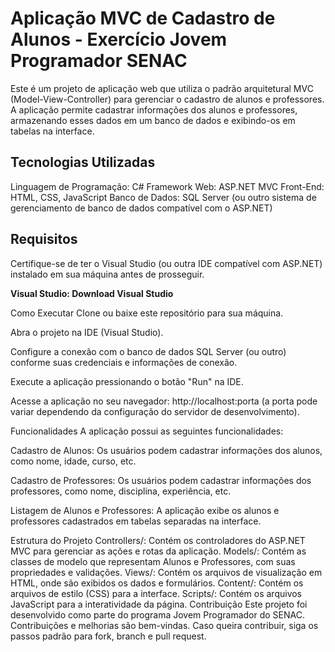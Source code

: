 <h1>Aplicação MVC de Cadastro de Alunos - Exercício Jovem Programador SENAC</h1>
Este é um projeto de aplicação web que utiliza o padrão arquitetural MVC (Model-View-Controller) para gerenciar o cadastro de alunos e professores. A aplicação permite cadastrar informações dos alunos e professores, armazenando esses dados em um banco de dados e exibindo-os em tabelas na interface.

<h2>Tecnologias Utilizadas</h2>
<strong></strong>Linguagem de Programação: C#</strong>
<strong></strong>Framework Web: ASP.NET MVC</strong>
<strong></strong>Front-End: HTML, CSS, JavaScript</strong>
<strong></strong>Banco de Dados: SQL Server (ou outro sistema de gerenciamento de banco de dados compatível com o ASP.NET)</strong>

<h2>Requisitos</h2>
Certifique-se de ter o Visual Studio (ou outra IDE compatível com ASP.NET) instalado em sua máquina antes de prosseguir.

<strong>Visual Studio: Download Visual Studio</strong>

Como Executar
Clone ou baixe este repositório para sua máquina.

Abra o projeto na IDE (Visual Studio).

Configure a conexão com o banco de dados SQL Server (ou outro) conforme suas credenciais e informações de conexão.

Execute a aplicação pressionando o botão "Run" na IDE.

Acesse a aplicação no seu navegador: http://localhost:porta (a porta pode variar dependendo da configuração do servidor de desenvolvimento).

Funcionalidades
A aplicação possui as seguintes funcionalidades:

Cadastro de Alunos: Os usuários podem cadastrar informações dos alunos, como nome, idade, curso, etc.

Cadastro de Professores: Os usuários podem cadastrar informações dos professores, como nome, disciplina, experiência, etc.

Listagem de Alunos e Professores: A aplicação exibe os alunos e professores cadastrados em tabelas separadas na interface.

Estrutura do Projeto
Controllers/: Contém os controladores do ASP.NET MVC para gerenciar as ações e rotas da aplicação.
Models/: Contém as classes de modelo que representam Alunos e Professores, com suas propriedades e validações.
Views/: Contém os arquivos de visualização em HTML, onde são exibidos os dados e formulários.
Content/: Contém os arquivos de estilo (CSS) para a interface.
Scripts/: Contém os arquivos JavaScript para a interatividade da página.
Contribuição
Este projeto foi desenvolvido como parte do programa Jovem Programador do SENAC. Contribuições e melhorias são bem-vindas. Caso queira contribuir, siga os passos padrão para fork, branch e pull request.
